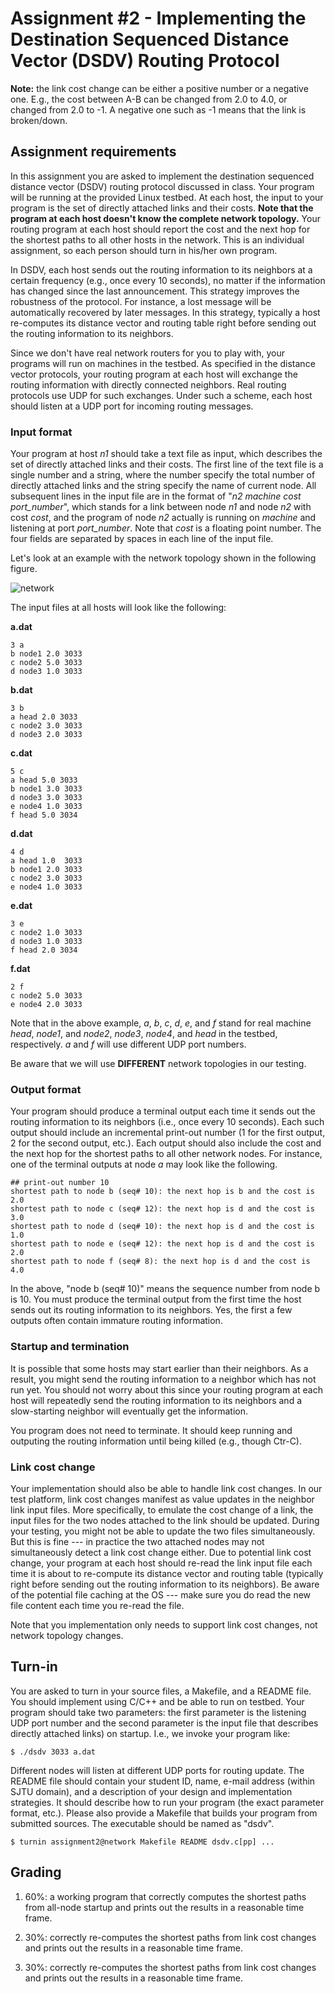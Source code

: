 Assignment #2 - Implementing the Destination Sequenced Distance Vector (DSDV) Routing Protocol
==============================================================================================

**Note:** the link cost change can be either a positive number or a negative one. E.g., the cost between A-B can be changed from 2.0 to 4.0, or changed from 2.0 to -1. A negative one such as -1 means that the link is broken/down.

Assignment requirements
-----------------------

In this assignment you are asked to implement the destination sequenced distance vector (DSDV) routing protocol discussed in class. Your program will be running at the provided Linux testbed. At each host, the input to your program is the set of directly attached links and their costs. **Note that the program at each host doesn't know the complete network topology.** Your routing program at each host should report the cost and the next hop for the shortest paths to all other hosts in the network. This is an individual assignment, so each person should turn in his/her own program.

In DSDV, each host sends out the routing information to its neighbors at a certain frequency (e.g., once every 10 seconds), no matter if the information has changed since the last announcement. This strategy improves the robustness of the protocol. For instance, a lost message will be automatically recovered by later messages. In this strategy, typically a host re-computes its distance vector and routing table right before sending out the routing information to its neighbors.

Since we don't have real network routers for you to play with, your programs will run on machines in the testbed. As specified in the distance vector protocols, your routing program at each host will exchange the routing information with directly connected neighbors. Real routing protocols use UDP for such exchanges. Under such a scheme, each host should listen at a UDP port for incoming routing messages.

### Input format ###

Your program at host *n1* should take a text file as input, which describes the set of directly attached links and their costs. The first line of the text file is a single number and a string, where the number specify the total number of directly attached links and the string specify the name of current node. All subsequent lines in the input file are in the format of "*n2 machine cost port\_number*", which stands for a link between node *n1* and node *n2* with cost *cost*, and the program of node *n2* actually is running on *machine* and listening at port *port\_number*. Note that *cost* is a floating point number. The four fields are separated by spaces in each line of the input file.

Let's look at an example with the network topology shown in the following figure.

![network](https://raw.github.com/47dev47null/dsdv/master/network.jpg "Network Topology")

The input files at all hosts will look like the following:

**a.dat**

	3 a
	b node1 2.0 3033
	c node2 5.0 3033
	d node3 1.0 3033

**b.dat**

	3 b
	a head 2.0 3033
	c node2 3.0 3033
	d node3 2.0 3033

**c.dat**

	5 c
	a head 5.0 3033
	b node1 3.0 3033
	d node3 3.0 3033
	e node4 1.0 3033
	f head 5.0 3034

**d.dat**

	4 d
	a head 1.0  3033
	b node1 2.0 3033
	c node2 3.0 3033
	e node4 1.0 3033

**e.dat**

	3 e
	c node2 1.0 3033
	d node3 1.0 3033
	f head 2.0 3034

**f.dat**

	2 f
	c node2 5.0 3033
	e node4 2.0 3033

Note that in the above example, *a*, *b*, *c*, *d*, *e*, and *f* stand for real machine *head*, *node1*, and *node2*, *node3*, *node4*, and *head* in the testbed, respectively. *a* and *f* will use different UDP port numbers.

Be aware that we will use **DIFFERENT** network topologies in our testing.

### Output format ###

Your program should produce a terminal output each time it sends out the routing information to its neighbors (i.e., once every 10 seconds). Each such output should include an incremental print-out number (1 for the first output, 2 for the second output, etc.). Each output should also include the cost and the next hop for the shortest paths to all other network nodes. For instance, one of the terminal outputs at node *a* may look like the following.

	## print-out number 10
	shortest path to node b (seq# 10): the next hop is b and the cost is 2.0
	shortest path to node c (seq# 12): the next hop is d and the cost is 3.0
	shortest path to node d (seq# 10): the next hop is d and the cost is 1.0
	shortest path to node e (seq# 12): the next hop is d and the cost is 2.0
	shortest path to node f (seq# 8): the next hop is d and the cost is 4.0

In the above, "node b (seq# 10)" means the sequence number from node b is 10. You must produce the terminal output from the first time the host sends out its routing information to its neighbors. Yes, the first a few outputs often contain immature routing information.

### Startup and termination ###

It is possible that some hosts may start earlier than their neighbors. As a result, you might send the routing information to a neighbor which has not run yet. You should not worry about this since your routing program at each host will repeatedly send the routing information to its neighbors and a slow-starting neighbor will eventually get the information.

You program does not need to terminate. It should keep running and outputing the routing information until being killed (e.g., though Ctr-C).

### Link cost change ###

Your implementation should also be able to handle link cost changes. In our test platform, link cost changes manifest as value updates in the neighbor link input files. More specifically, to emulate the cost change of a link, the input files for the two nodes attached to the link should be updated. During your testing, you might not be able to update the two files simultaneously. But this is fine --- in practice the two attached nodes may not simultaneously detect a link cost change either. Due to potential link cost change, your program at each host should re-read the link input file each time it is about to re-compute its distance vector and routing table (typically right before sending out the routing information to its neighbors). Be aware of the potential file caching at the OS --- make sure you do read the new file content each time you re-read the file.

Note that you implementation only needs to support link cost changes, not network topology changes.

Turn-in
-------

You are asked to turn in your source files, a Makefile, and a README file. You should implement using C/C++ and be able to run on testbed. Your program should take two parameters: the first parameter is the listening UDP port number and the second parameter is the input file that describes directly attached links) on startup. I.e., we invoke your program like:

	$ ./dsdv 3033 a.dat

Different nodes will listen at different UDP ports for routing update. The README file should contain your student ID, name, e-mail address (within SJTU domain), and a description of your design and implementation strategies. It should describe how to run your program (the exact parameter format, etc.). Please also provide a Makefile that builds your program from submitted sources. The executable should be named as "dsdv".

	$ turnin assignment2@network Makefile README dsdv.c[pp] ...

Grading
-------

1.	60%: a working program that correctly computes the shortest paths from all-node startup and prints out the results in a reasonable time frame.

2.	30%: correctly re-computes the shortest paths from link cost changes and prints out the results in a reasonable time frame.

3.	30%: correctly re-computes the shortest paths from link cost changes and prints out the results in a reasonable time frame.
